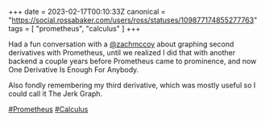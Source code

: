 +++
date = 2023-02-17T00:10:33Z
canonical = "https://social.rossabaker.com/users/ross/statuses/109877174855277763"
tags = [ "prometheus", "calculus" ]
+++

<p>Had a fun conversation with a <span class="h-card"><a href="https://fosstodon.org/@zachmccoy" class="u-url mention">@<span>zachmccoy</span></a></span> about graphing second derivatives with Prometheus, until we realized I did that with another backend a couple years before Prometheus came to prominence, and now One Derivative Is Enough For Anybody.</p><p>Also fondly remembering my third derivative, which was mostly useful so I could call it The Jerk Graph.</p><p><a href="https://social.rossabaker.com/tags/Prometheus" class="mention hashtag" rel="tag">#<span>Prometheus</span></a> <a href="https://social.rossabaker.com/tags/Calculus" class="mention hashtag" rel="tag">#<span>Calculus</span></a></p>
